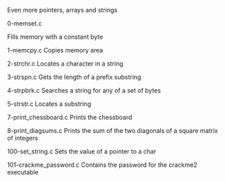 Even more pointers, arrays and strings



0-memset.c

Fills memory with a constant byte


1-memcpy.c
Copies memory area

2-strchr.c
Locates a character in a string

3-strspn.c
Gets the length of a prefix substring

4-strpbrk.c
Searches a string for any of a set of bytes

5-strstr.c
Locates a substring

7-print_chessboard.c
Prints the chessboard

8-print_diagsums.c
Prints the sum of the two diagonals of a square matrix of integers

100-set_string.c
Sets the value of a pointer to a char

101-crackme_password.c
Contains the password for the crackme2 executable
